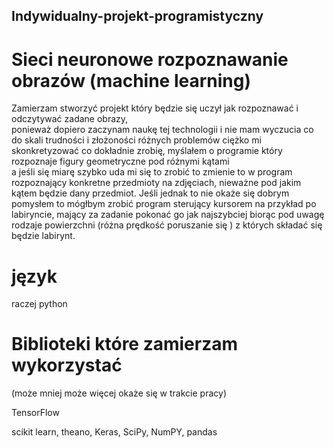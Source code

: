 ## Indywidualny-projekt-programistyczny

# Sieci neuronowe rozpoznawanie obrazów (machine learning)

Zamierzam stworzyć projekt który będzie się uczył jak rozpoznawać i odczytywać zadane obrazy,  
ponieważ dopiero zaczynam naukę tej technologii i nie mam wyczucia co do skali trudności i złożoności różnych problemów 
ciężko mi skonkretyzować co dokładnie zrobię, myślałem o programie który rozpoznaje figury geometryczne pod różnymi kątami  
a jeśli się miarę szybko uda mi się to zrobić to zmienie to w program rozpoznający konkretne przedmioty na zdjęciach, 
nieważne pod jakim kątem będzie dany przedmiot. 
Jeśli jednak to nie okaże się dobrym pomysłem to mógłbym zrobić program sterujący kursorem na przykład po labiryncie, mający za zadanie 
pokonać go jak najszybciej biorąc pod uwagę rodzaje powierzchni (różna prędkość poruszanie się ) z których składać się będzie labirynt. 

# język 

raczej python

# Biblioteki które zamierzam wykorzystać  

(może mniej może więcej okaże się w trakcie pracy) 

TensorFlow

scikit learn,
theano,
Keras,
SciPy,
NumPY,
pandas


